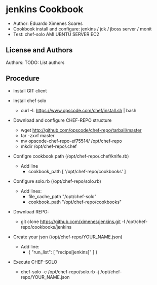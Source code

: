jenkins Cookbook
================

 - Author: Eduardo Ximenes Soares
 - Cookbook install and configure: jenkins / jdk / jboss server / monit 
 - Test: chef-solo AMI UBNTU SERVER EC2

License and Authors
-------------------
Authors: TODO: List authors


Procedure
------------------

 - Install GIT client

 - Install chef solo
	- curl -L https://www.opscode.com/chef/install.sh | bash

 - Download and configure CHEF-REPO structure
	- wget http://github.com/opscode/chef-repo/tarball/master
	- tar -zxvf master  
	- mv opscode-chef-repo-ef75514/ /opt/chef-repo
	- mkdir /opt/chef-repo/.chef
 
 - Configre cookbook path (/opt/chef-repo/.chef/knife.rb)
	- Add line
		- cookbook_path [ '/opt/chef-repo/cookbooks' ]
 
 - Configure solo.rb (/opt/chef-repo/solo.rb)
	- Add lines:
		- file_cache_path "/opt/chef-solo"
		- cookbook_path "/opt/chef-repo/cookbooks"

 - Download REPO: 
	- git clone https://github.com/ximenes/jenkins.git -l /opt/chef-repo/cookbooks/jenkins

 - Create your json (/opt/chef-repo/YOUR_NAME.json)
	- Add line: 
		-  {   "run_list": [ "recipe[jenkins]" ] } 

 - Execute CHEF-SOLO
	- chef-solo -c /opt/chef-repo/solo.rb -j /opt/chef-repo/YOUR_NAME.json



